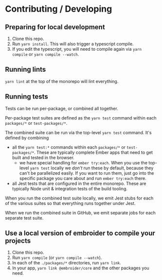 # Contributing / Developing

## Preparing for local development

1. Clone this repo.
2. Run `yarn install`. This will also trigger a typescript compile.
3. If you edit the typescript, you will need to compile again via `yarn compile` or `yarn compile --watch`.

## Running lints

`yarn lint` at the top of the monorepo will lint everything.

## Running tests

Tests can be run per-package, or combined all together.

Per-package test suites are defined as the `yarn test` command within each `packages/*` or `test-packages/*`.

The combined suite can be run via the top-level `yarn test` command. It's defined by combining

- all the `yarn test:*` commands within each `packages/*` or `test-packages/*`. These are typically complete Ember apps that need to get built and tested in the browser.
  - we have special handling for `ember try:each`. When you use the top-level `yarn test` locally we _don't_ run these by default, because they can't be parallelized easily. If you want to run them, just go into the specific package you care about and run `ember try:each` there.
- all Jest tests that are configured in the entire monorepo. These are typically Node unit & integration tests of the build tooling.

When you run the combined test suite locally, we emit Jest stubs for each of the various suites so that everything runs together under Jest.

When we run the combined suite in GitHub, we emit separate jobs for each separate test suite.

## Use a local version of embroider to compile your projects

1. Clone this repo.
2. Run `yarn compile` (or `yarn compile --watch`).
3. In each of the `./packages/*` directories, run `yarn link`.
4. In your app, `yarn link @embroider/core` and the other packages you need.
